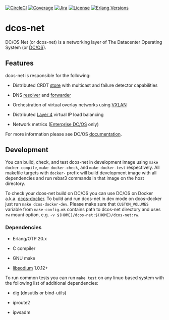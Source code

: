 [![CircleCI][circleci badge]][circleci]
[![Coverage][coverage badge]][covercov]
[![Jira][jira badge]][jira]
[![License][license badge]][license]
[![Erlang Versions][erlang version badge]][erlang]

# dcos-net

DC/OS Net (or dcos-net) is a networking layer of The Datacenter Operating System
(or [DC/OS](http://dcos.io/)).

## Features

dcos-net is responsible for the following:

* Distributed CRDT [store](https://github.com/dcos/lashup) with multicast and
  failure detector capabilities

* DNS [resolver](https://github.com/aetrion/erl-dns) and [forwarder](docs/dcos_dns.md)

* Orchestration of virtual overlay networks using
  [VXLAN](https://tools.ietf.org/html/rfc7348)

* Distributed [Layer 4](http://www.linuxvirtualserver.org/software/ipvs.html)
  virtual IP load balancing

* Network metrics ([Enterprise DC/OS](https://mesosphere.com/product/) only)

For more information please see DC/OS [documentation](https://dcos.io/docs/latest/networking/).

## Development

You can build, check, and test dcos-net in development image using
`make docker-compile`, `make docker-check`, and `make docker-test` respectively.
All makefile targets with `docker-` prefix will build development image with all
dependencies and run rebar3 commands in that image on the host directory.

To check your dcos-net build on DC/OS you can use DC/OS on Docker a.k.a.
[dcos-docker](https://github.com/dcos/dcos-docker). To build and run dcos-net in dev
mode on dcos-docker just run `make dcos-docker-dev`. Please make sure that
`CUSTOM_VOLUMES` variable from `make-config.mk` contains path to dcos-net
directory and uses `rw` mount option, e.g. `-v $(HOME)/dcos-net:$(HOME)/dcos-net:rw`.

### Dependencies

* Erlang/OTP 20.x

* C compiler

* GNU make

* [libsodium](https://libsodium.org/) 1.0.12+

To run common tests you can run `make test` on any linux-based system with the
following list of additional dependencies:

* dig (dnsutils or bind-utils)

* iproute2

* ipvsadm

<!-- Badges -->
[circleci badge]: https://img.shields.io/circleci/project/github/dcos/dcos-net/master.svg?style=flat-square
[coverage badge]: https://img.shields.io/codecov/c/github/dcos/dcos-net/master.svg?style=flat-square
[jira badge]: https://img.shields.io/badge/issues-jira-yellow.svg?style=flat-square
[license badge]: https://img.shields.io/github/license/dcos/dcos-net.svg?style=flat-square
[erlang version badge]: https://img.shields.io/badge/erlang-20.x-blue.svg?style=flat-square

<!-- Links -->
[circleci]: https://circleci.com/gh/dcos/dcos-net
[covercov]: https://codecov.io/gh/dcos/dcos-net
[jira]: https://jira.dcos.io/issues/?jql=component+%3D+networking+AND+project+%3D+DCOS_OSS
[license]: ./LICENSE
[erlang]: http://erlang.org/
